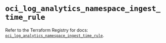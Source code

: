 # `oci_log_analytics_namespace_ingest_time_rule`

Refer to the Terraform Registry for docs: [`oci_log_analytics_namespace_ingest_time_rule`](https://registry.terraform.io/providers/oracle/oci/7.19.0/docs/resources/log_analytics_namespace_ingest_time_rule).
